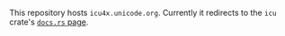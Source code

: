 This repository hosts `icu4x.unicode.org`. Currently it redirects to the `icu` crate's [`docs.rs` page](https://docs.rs/icu/latest/icu/).
